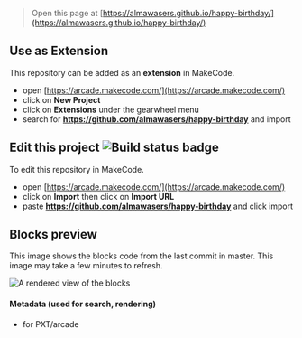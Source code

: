  


> Open this page at [https://almawasers.github.io/happy-birthday/](https://almawasers.github.io/happy-birthday/)

## Use as Extension

This repository can be added as an **extension** in MakeCode.

* open [https://arcade.makecode.com/](https://arcade.makecode.com/)
* click on **New Project**
* click on **Extensions** under the gearwheel menu
* search for **https://github.com/almawasers/happy-birthday** and import

## Edit this project ![Build status badge](https://github.com/almawasers/happy-birthday/workflows/MakeCode/badge.svg)

To edit this repository in MakeCode.

* open [https://arcade.makecode.com/](https://arcade.makecode.com/)
* click on **Import** then click on **Import URL**
* paste **https://github.com/almawasers/happy-birthday** and click import

## Blocks preview

This image shows the blocks code from the last commit in master.
This image may take a few minutes to refresh.

![A rendered view of the blocks](https://github.com/almawasers/happy-birthday/raw/master/.github/makecode/blocks.png)

#### Metadata (used for search, rendering)

* for PXT/arcade
<script src="https://makecode.com/gh-pages-embed.js"></script><script>makeCodeRender("{{ site.makecode.home_url }}", "{{ site.github.owner_name }}/{{ site.github.repository_name }}");</script>
